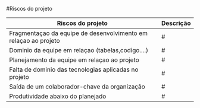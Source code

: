 #Riscos do projeto

| Riscos do projeto | Descrição |
| --- | --- |
| Fragmentaçao da equipe de desenvolvimento em relaçao ao projeto | # |
| Dominio da equipe em relaçao (tabelas,codigo....) | # |
| Planejamento da equipe em relaçao ao projeto | # |
| Falta de dominio das tecnologias aplicadas no projeto | # |
| Saída de um colaborador-chave da organização | # |
| Produtividade abaixo do planejado | # |
